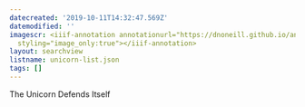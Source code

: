 ```yaml
---
datecreated: '2019-10-11T14:32:47.569Z'
datemodified: ''
imagescr: <iiif-annotation annotationurl="https://dnoneill.github.io/annotate/annotations/feead4b8-ec33-11e9-9132-88e9fe7026e8.json"
  styling="image_only:true"></iiif-annotation>
layout: searchview
listname: unicorn-list.json
tags: []
---
```

The Unicorn Defends Itself